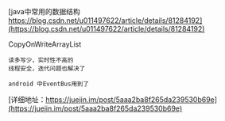 
[java中常用的数据结构 https://blog.csdn.net/u011497622/article/details/81284192](https://blog.csdn.net/u011497622/article/details/81284192)

CopyOnWriteArrayList
```
读多写少，实时性不高的
线程安全，迭代问题也解决了

android 中EventBus用到了
```
[详细地址：https://juejin.im/post/5aaa2ba8f265da239530b69e](https://juejin.im/post/5aaa2ba8f265da239530b69e)